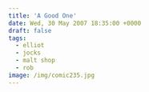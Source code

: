 ```yaml
---
title: 'A Good One'
date: Wed, 30 May 2007 18:35:00 +0000
draft: false
tags:
  - elliot
  - jocks
  - malt shop
  - rob
image: /img/comic235.jpg
---
```


